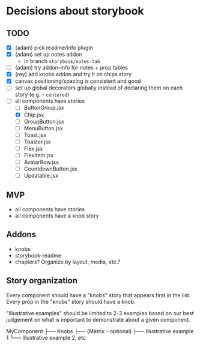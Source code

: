 # Decisions about storybook

## TODO

- [x] (adam) pick readme/info plugin
- [x] (adam) set up notes addon
  - in branch `storybook/notes-tab`
- [ ] (adam) try addon-info for notes + prop tables
- [x] (rey) add knobs addon and try it on chips story
- [x] canvas positioning/spacing is consistent and good
- [ ] set up global decorators globally instead of declaring them on each story (e.g. - `centered`)
- [ ] all components have stories
  - [ ] ButtonGroup.jsx
  - [X] Chip.jsx
  - [ ] GroupButton.jsx
  - [ ] MenuButton.jsx
  - [ ] Toast.jsx
  - [ ] Toaster.jsx
  - [ ] Flex.jsx
  - [ ] FlexItem.jsx
  - [ ] AvatarRow.jsx
  - [ ] CountdownButton.jsx
  - [ ] Updatable.jsx

## MVP
- all components have stories
- all components have a knob story

## Addons

- knobs
- storybook-readme
- chapters? Organize by layout, media, etc.?

## Story organization

Every component should have a "knobs" story that appears first in the list.
Every prop in the "knobs" story should have a knob.

"Illustrative examples" should be limited to 2-3 examples based on our best judgement on
what is important to demonstrate about a given component.

MyComponent
├── Knobs
├── (Matrix - optional)
├── Illustrative example 1
└── Illustrative example 2, etc


